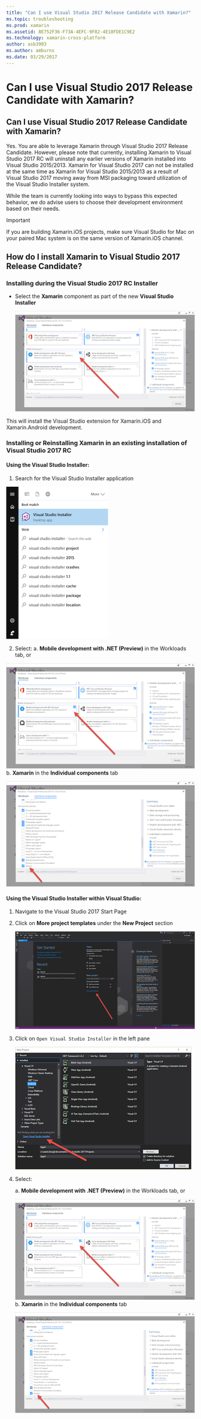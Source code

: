 ```yaml
---
title: "Can I use Visual Studio 2017 Release Candidate with Xamarin?"
ms.topic: troubleshooting
ms.prod: xamarin
ms.assetid: 8E752F36-F73A-4EFC-9F82-4E18FDE1C9E2
ms.technology: xamarin-cross-platform
author: asb3993
ms.author: amburns
ms.date: 03/29/2017
---
```


# Can I use Visual Studio 2017 Release Candidate with Xamarin?

## Can I use Visual Studio 2017 Release Candidate with Xamarin?

Yes. You are able to leverage Xamarin through Visual Studio 2017 Release Candidate. However, please note that currently, installing Xamarin to Visual Studio 2017 RC will uninstall any earlier versions of Xamarin installed into Visual Studio 2015/2013. Xamarin for Visual Studio 2017 can not be installed at the same time as Xamarin for Visual Studio 2015/2013 as a result of Visual Studio 2017 moving away from MSI packaging toward utilization of the Visual Studio Installer system.

While the team is currently looking into ways to bypass this expected behavior, we do advise users to choose their development environment based on their needs. 

> [!IMPORTANT]
> If you are building Xamarin.iOS projects, make sure Visual Studio for Mac on your paired Mac system is on the same version of Xamarin.iOS channel.

## How do I install Xamarin to Visual Studio 2017 Release Candidate?

### Installing during the Visual Studio 2017 RC Installer

* Select the **Xamarin** component as part of the new **Visual Studio Installer**

  [![](visualstudio-2017-rc-images/install1-sml.png "Visual Studio 2017 RC Installer Screen")](visualstudio-2017-rc-images/install1-orig.png#lightbox)

This will install the Visual Studio extension for Xamarin.iOS and Xamarin.Android development.

### Installing or Reinstalling Xamarin in an existing installation of Visual Studio 2017 RC

#### Using the Visual Studio Installer:

1. Search for the Visual Studio Installer application

  [![](visualstudio-2017-rc-images/reinstall1-sml.png "Search Results for Visual Studio Installer Application")](visualstudio-2017-rc-images/reinstall1-orig.png#lightbox)

2. Select:
  a. **Mobile development with .NET (Preview)** in the Workloads tab, or

  [![](visualstudio-2017-rc-images/reinstall2-sml.png "VS Installer Workloads Tab")](visualstudio-2017-rc-images/reinstall2-orig.png#lightbox)
  b. **Xamarin** in the **Individual components** tab

  [![](visualstudio-2017-rc-images/reinstall3-sml.png "VS Installer Components Tab")](visualstudio-2017-rc-images/reinstall3-orig.png#lightbox)

#### Using the Visual Studio Installer within Visual Studio:
1. Navigate to the Visual Studio 2017 Start Page
2. Click on **More project templates** under the **New Project** section

	[![](visualstudio-2017-rc-images/reinstall4-sml.png "Visual Studio Start Page")](visualstudio-2017-rc-images/reinstall4-orig.png#lightbox)
3. Click on `Open Visual Studio Installer` in the left pane

	[![](visualstudio-2017-rc-images/reinstall5-sml.png "New Project Screen")](visualstudio-2017-rc-images/reinstall5-orig.png#lightbox)
4. Select:
  	
  	a. **Mobile development with .NET (Preview)** in the Workloads tab, or

  	[![](visualstudio-2017-rc-images/reinstall2-sml.png "VS Installer Workloads Tab")](visualstudio-2017-rc-images/reinstall2-orig.png#lightbox)
  	b. **Xamarin** in the **Individual components** tab

  	[![](visualstudio-2017-rc-images/reinstall3-sml.png "VS Installer Components Tab")](visualstudio-2017-rc-images/reinstall3-orig.png#lightbox)
